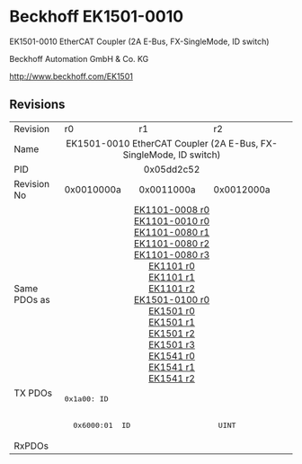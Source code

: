# Beckhoff EK1501-0010

EK1501-0010 EtherCAT Coupler (2A E-Bus, FX-SingleMode, ID switch)

Beckhoff Automation GmbH & Co. KG

http://www.beckhoff.com/EK1501

## Revisions
<table>
<tr>
<td>Revision</td>
<td>r0</td>
<td>r1</td>
<td>r2</td>
</tr>
<tr>
<td>Name</td>
<td colspan=3 align="center">EK1501-0010 EtherCAT Coupler (2A E-Bus, FX-SingleMode, ID switch)</td>
</tr>
<tr>
<td>PID</td>
<td colspan=3 align="center">0x05dd2c52</td>
</tr>
<tr>
<td>Revision No</td>
<td>0x0010000a</td>
<td>0x0011000a</td>
<td>0x0012000a</td>
</tr>
<tr>
<td>Same PDOs as</td>
<td colspan=3 align="center"><a href="EK1101-0008.md">EK1101-0008 r0</a><br/><a href="EK1101-0010.md">EK1101-0010 r0</a><br/><a href="EK1101-0080.md">EK1101-0080 r1</a><br/><a href="EK1101-0080.md">EK1101-0080 r2</a><br/><a href="EK1101-0080.md">EK1101-0080 r3</a><br/><a href="EK1101.md">EK1101 r0</a><br/><a href="EK1101.md">EK1101 r1</a><br/><a href="EK1101.md">EK1101 r2</a><br/><a href="EK1501-0100.md">EK1501-0100 r0</a><br/><a href="EK1501.md">EK1501 r0</a><br/><a href="EK1501.md">EK1501 r1</a><br/><a href="EK1501.md">EK1501 r2</a><br/><a href="EK1501.md">EK1501 r3</a><br/><a href="EK1541.md">EK1541 r0</a><br/><a href="EK1541.md">EK1541 r1</a><br/><a href="EK1541.md">EK1541 r2</a></td>
</tr>
<tr>
<td rowspan=2 valign=top>TX PDOs</td>
<td colspan=3 align="left"><pre>0x1a00: ID</pre></td>
<td></td>
</tr>
<tr>
<td colspan=3 align="left"><pre>  0x6000:01  ID                    UINT</pre></td>
</tr>
<tr>
<td>RxPDOs</td>
<td colspan=3 align="left"></td>
</tr>
</table>
